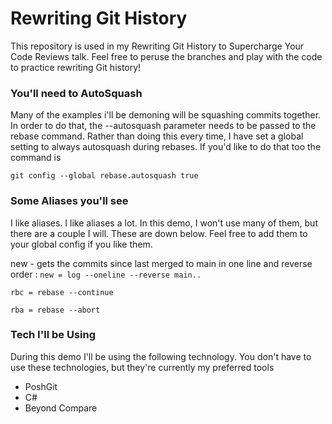﻿# Rewriting Git History

This repository is used in my Rewriting Git History to Supercharge Your Code Reviews talk. Feel free to peruse the branches and play with the code to practice rewriting Git history!

### You'll need to AutoSquash

Many of the examples i'll be demoning will be squashing commits together. In order to do that, the --autosquash parameter needs to be passed to the rebase command. Rather than doing this every time, I have set a global setting to always autosquash during rebases. If you'd like to do that too the command is

`git config --global rebase.autosquash true`

### Some Aliases you'll see

I like aliases. I like aliases a lot. In this demo, I won't use many of them, but there are a couple I will. These are down below. Feel free to add them to your global config if you like them.

new - gets the commits since last merged to main in one line and reverse order
: `new = log --oneline --reverse main..`

`rbc = rebase --continue`

`rba = rebase --abort`

### Tech I'll be Using

During this demo I'll be using the following technology. You don't have to use these technologies, but they're currently my preferred tools
- PoshGit
- C#
- Beyond Compare
